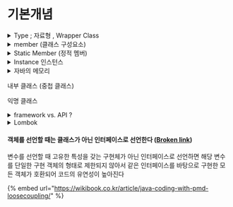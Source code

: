 # 기본개념

<details>

<summary>Type ; 자료형 , Wrapper Class</summary>

* 변수 : @stack 영역에 생성됨.&#x20;
* 기본타입 : 값 자체를 저장함 (@stack) ; primitive&#x20;
*   참조타입 : 객체가 생성된 메모리(@heap) 주소(@stack)를 저장함. ; interface, class, array

    * String 문자열은 대표적인 참조타입 , 자체가 객체임
    *

        <figure><img src="../../../.gitbook/assets/image (12).png" alt=""><figcaption></figcaption></figure>



## 무슨 차이 `Double` vs. `double` ??

#### wrapper class

자바에서 기본 타입(primitive type)과 래퍼 클래스(wrapper class)가 있습니다. `double`은 기본 타입이며 `Double`은 래퍼 클래스입니다.

`Double`은 `double`의 객체 표현입니다. 따라서 `Double`은 null을 허용하며, 객체로서의 기능을 제공합니다. 이에 비해 `double`은 null을 허용하지 않으며, 객체로서의 기능을 제공하지 않습니다.

따라서 필드를 `Double`로 선언하면 해당 필드에 null 값을 할당할 수 있습니다. 이는 유용한 경우가 많습니다. 예를 들어, 데이터베이스에서 값을 가져올 때 null 값을 가져올 수 있기 때문에 `Double`을 사용하면 이를 처리할 수 있습니다. 또한, 클래스의 필드 중에 값을 초기화하지 않을 경우 null 값을 할당할 수 있습니다.

그러나 `Double`은 기본 타입인 `double`보다 더 많은 메모리를 사용하며, 성능면에서도 느릴 수 있습니다. 따라서 값이 항상 존재하고 null을 필요로 하지 않는 경우에는 `double`을 사용하는 것이 더 적절합니다.

*   엔진에서는 엔티티 필드를 정의할 때 기본타입으로 정의하지 않고 Wrapper 클래스로 정의함.  \
    \


    <figure><img src="../../../.gitbook/assets/image (1).png" alt=""><figcaption></figcaption></figure>

</details>

<details>

<summary>member (클래스 구성요소)</summary>

* field  : 속성을 표현함 DB로 치자면 컬럼.&#x20;
* method : 기능을 표현함.&#x20;

클래스에 고정된 정적(static) 멤버 <-> 인스턴스에 귀속된 인스턴스 멤버&#x20;

</details>

<details>

<summary>Static Member (정적 멤버)</summary>

* 클래스의 모든 인스턴스가 공유하는 멤버. 해당 클래스로 생성한 모든 인스턴스가 공유하는 멤버&#x20;
* 필드, 메서드를 공유멤버로 선언할 수 있음. **static** 키워드 사용

#### 클래스 필드&#x20;

* **정적 필드**는 클래스에 포함되어 클래스의 생명주기와 같으므로 '**클래스 필드**' 라고 함.&#x20;
* 정적 멤버는 프로그램이 시작될 때 **딱 한 번** 메모리의 **코드 영역**에 할당됨. 프로그램 종료시까지 유지.&#x20;

#### 클래스 메서드&#x20;

* 선언부에 **static** 키워드가 선언된 메서드. static으로 선언하면 무조건 main() 실행 전에 코드 메모리 영역에 생성되어 사용준비를 완료함.&#x20;
* 인스턴스 생성과 무관하게 사용되는 메서드. (프로그램 시작 시 자동으로 사용준비를 완료함. )

</details>



<details>

<summary>Instance 인스턴스 </summary>

* 인스턴스는 일반적으로 실행 중인 임의의 프로세스, 클래스의 _현재 생성된 오브젝트_를 가리킨다.
* 객체 지향 프로그래밍(OOP)에서 인스턴스(instance)는 해당 클래스의 구조로 컴퓨터 저장공간에서 할당된 실체를 의미한다. 여기서 클래스는 속성과 행위로 구성된 일종의 설계도이다. OOP에서 객체는 클래스와 인스턴스를 포함한 개념이다.
* 객체(오브젝트)의 인스턴스는 데이터베이스나 SGA, 백그라운드 프로세스등 광범위한 컴퓨터시스템 **자원의 접근에 할당된 물리 메모리의 일부**를 가리킨다.
* 테이블 인스턴스(또는 데이터베이스 인스턴스): 데이터베이스 설계의 개념. 로우 (데이터베이스) 문서 참고.
* 종종 컴퓨터나 수학 등에서 인스턴스는 사전적 의미로서 일반적인 경우에 대한 실제적인 특정 상황으로 실현된 경우이다. 즉 실질적 예이다.

<!---->

* &#x20;인스턴스 멤버 : 객체 생성 후 사용할 수 있는 메서드, 필드&#x20;
* <-> static 멤버 : 클래스에 고정된 멤버, 객체가 없이도 사용할수 있는 멤버&#x20;

</details>

<details>

<summary>자바의 메모리</summary>

JVM은 자바 프로그램을 실행하면 데이터를 메모리에 생성한 후 사용함. 메모리는 세가지 영역으로 구분됨.&#x20;

1. **Code 영역 ; 메서드 영역**&#x20;
   * 자바 소스파일(test.java)이 컴파일 되면 test.class이 되는데, .class파일을 실행하면 JVM의 클래스 로더가 test.class 파일을 실행하기 위해 필요한 클래스파일을 메모리에 올림.&#x20;
   * 메모리에 올린다 = 자바소스파일에 정의한 클래스에 관한 정보와 코드를 코드영역에 만드는 것.&#x20;
   * 클래스별 상수, static 필드, 메서드 코드, 생성자 코드&#x20;
2. **Heap 영역**&#x20;
   * 객체가 생성되는 영역 &#x20;
   * new 명령문으로 인스턴스를 생성하면 메모리의 힙 영역에 생성됨.&#x20;
   * 실제 이 클래스의 메서드코드는 코드영역에 만들어지고, 힙 메모리에는 필드만 생성됨. &#x20;
   * **필드** -> 클래스의 속성을 나타내는 변수, 클래스의 구성요소, 메모리에 생성된 후 자동으로 초기화됨.  ( new 명령문에 의해 객체가 생성되면서 **힙**에 생성됨 )
3. **Stack 영역** &#x20;
   * &#x20;**지역변수** -> 메서드가 실행되면서 필요한 데이터를 잠시 유지하기 위해 사용되는 변수, 메서드 내에 선언한 변수, 자동으로 초기화되지 않으므로 선언과 초기화를 해줘야 함. (메서드가 호출되어 실행될 때 스택에 생성됨. 메서드 실행이 종료되면 스택에서 자동으로 삭제됨. )

**new 명령문은 클래스에서 정의한 필드를 힙메모리에 생성**함. 자바프로그램은 힙 메모리에 직접 접근할 수 없음. 직접 접근 가능한 메모리는 스택 뿐임.&#x20;

* 스택 메모리에 참조변수(ytm)를 선언하고 이 변수에 **힙 메모리에 생성**된 인스턴스의 참조 정보를 저장해서 접근하는 방식을 용함.&#x20;
* 즉, new 명령문이 인스턴스를 힙 메모리에 할당할 때 반환하는 참조 정보를 변수에 저장해 사용함으로써 인스턴스에 접근할 수 있음. 결국 참조변수에는 할당된 메모리의 위치 정보가 저장됨.&#x20;
* 일반 필드는 인스턴스에 포함되어 각 인스턴스의 생명주기와 같으므로 인스턴스 필드라고 함.&#x20;

{% code title="메서드 createYtmFromUsrHis()" %}
```java
public static List<IrCurveYtm> 
    createYtmFromUsrHis(String bssd, String irCurveNm) {
    //클래스명 참조변수명 = new 클래스명();
    IrCurveYtm ytm = new IrCurveYtm(); // 참조변수의 선언 
    }
    
/* ytm : 지역변수, 메서드 createYtmFromUsrHis()내에 선언, 메서드 실행 시 스택 메모리에 생성.
         데이터 타입은 참조하려는 대상과 같으므로 IrCurveYtm로 지정함. 
         IrCurveYtm 인스턴스의 메모리 위치 정보를 가지는 참조변수. */
/* new IrCurveYtm() : 힙 메모리에 IrCurveYtm 인스턴스를 생성하는 명령문
                    , 할당된 메모리의 위치정보, 즉 참조정보를 반환함 */ 
/* = : 반환한 참조정보를 ytm에 대입함. */ 
```
{% endcode %}

</details>

내부 클래스 (중첩 클래스)

익명 클래스&#x20;





<details>

<summary>framework vs. API ?</summary>

#### framework

프레임워크는 프로젝트 개발에 도움이되는 클래스, 도구 및 관련 구성 요소 집합.

프레임워크는 완성된 제품이 아닌 완성된 제품을 만들기 위해 개발자를 도와주는 또는 기반이 되는 역할을 한다. 즉, 소프트웨어의 특정 문제를 해결하기 위해 상호 협력하는 클래스와 인터페이스의 집합.

프레임워크는 애플리케이션 프로그래밍 인터페이스(API)와 유사합니다. 기술적인 측면에서 프레임워크에는 API가 포함되어 있습니다. 프레임워크는 프로그래밍의 기반인 반면, API는 프레임워크가 지원하는 요소에 대한 액세스 권한을 제공합니다.

#### API

Java API는 기능을 캡슐화하는 구성 요소 집합에 대한 인터페이스.

API는 Application Programming **Interface**. Java의 API는 각각의 메소드, 필드 및 생성자가 있는 미리 작성된 패키지, 클래스 및 인터페이스의 모음입니다. 때로는 프로그래머가 내부 구현에 대한 관심없이 특정 기술을 사용해야하는 경우가 있습니다. API는 이러한 상황에서 유용합니다. 개발자는 API에서 미리 정의 된 작업을 사용하여 응용 프로그램을보다 쉽게 ​​만들 수 있습니다. Java에는 4500 개 이상의 API가 있습니다

Java API는 소프트웨어를 작성하기위한 서브 루틴 정의, 통신 프로토콜 및 도구 세트입니다. Java Framework는 일반적인 기능을 제공하는 소프트웨어를 추가 사용자 작성 코드로 선택적으로 변경하여 응용 프로그램 별 소프트웨어를 제공하는 추상화입니다.

</details>

<details>

<summary>Lombok</summary>

설치  [https://projectlombok.org](https://projectlombok.org/)

참고 출처  [https://mangkyu.tistory.com/78](https://mangkyu.tistory.com/78)

이걸 왜 쓰느냐  :&#x20;

* java에서 Data를 정의해서 사용할때 VO class 를 만들면 꼭 해야하는 일들이 생김 (Getter, Setter, 생성자 만들기, ToString 등등 -> 이클립스 등에서 코드를 자동으로 짜줄만큼 빈번하게 반복되어온 일.)&#x20;
* class내에 variable을 직접 호출하지 않고 필요 시 Getter를 이용해서 불러다 씀. 캡슐화라고 함.(구체적인 구현방식은 남이 신경 안써도 된다는 취지) &#x20;

<!---->

* 그럼 다시 lombok이 뭐냐면 :&#x20;
  * annotation 기반(@로 시작하는 주석같은거)으로 코드를 자동완성해주는 라이브러리. 즉 @Getter, @Setter 이런식으로만 쓰면 위의 귀찮은 작업을 자동으로 다 해줌.
  * 게다가 log4j2 처럼 로그 클래스를 자동 완성시켜준다 ?? -> 대충 로그를 찍기 쉽게 해준다는 뜻으로 이해함.&#x20;
  * 참고로 @Data 이거 쓰면 거의 모든게 그냥 다 되는데 그렇기 때문에 좀 무겁다고 함. (비추)&#x20;



</details>



#### **객체를 선언할 때는 클래스가 아닌 인터페이스로 선언한다 (**[Broken link](broken-reference "mention"))

변수를 선언할 때 고유한 특성을 갖는 구현체가 아닌 인터페이스로 선언하면 해당 변수를 단일한 구현 객체의 형태로 제한되지 않아서 같은 인터페이스를 바탕으로 구현한 모든 객체가 호환되어 코드의 유연성이 높아진다&#x20;

{% embed url="https://wikibook.co.kr/article/java-coding-with-pmd-loosecoupling/" %}
